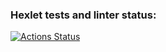 ### Hexlet tests and linter status:
[![Actions Status](https://github.com/Grendd/layout-designer-bootstrap-project-59/workflows/hexlet-check/badge.svg)](https://github.com/Grendd/layout-designer-bootstrap-project-59/actions)